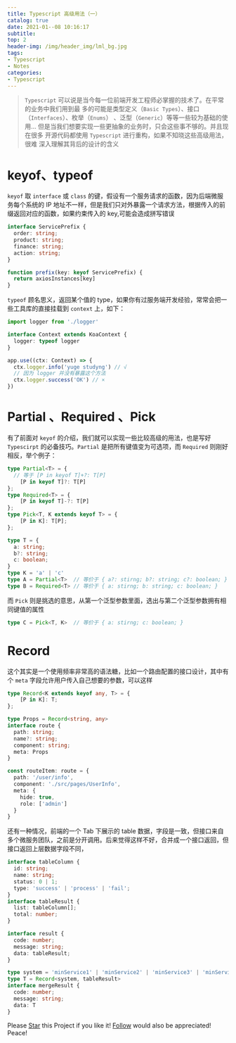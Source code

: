 ```yaml
---
title: Typescript 高级用法（一）
catalog: true
date: 2021-01--08 10:16:17
subtitle: 
top: 2
header-img: /img/header_img/lml_bg.jpg
tags:
- Typescript
- Notes
categories:
- Typescript
---
```


> `Typescript` 可以说是当今每一位前端开发工程师必掌握的技术了。在平常的业务中我们用到最
> 多的可能是类型定义（`Basic Types`）、接口（`Interfaces`）、枚举（`Enums`）
>、泛型（`Generic`）等等一些较为基础的使用...
> 但是当我们想要实现一些更抽象的业务时，只会这些事不够的。并且现在很多
> 开源代码都使用 `Typescript` 进行重构，如果不知晓这些高级用法，很难
> 深入理解其背后的设计的含义

# keyof、typeof
`keyof` 取 `interface` 或 `class` 的键，假设有一个服务请求的函数，因为后端微服务每个系统的 IP 地址不一样，但是我们只对外暴露一个请求方法，根据传入的前缀返回对应的函数，如果约束传入的 key,可能会造成拼写错误
```ts
interface ServicePrefix {
  order: string;
  product: string;
  finance: string;
  action: string;
}

function prefix(key: keyof ServicePrefix) {
  return axiosInstances[key]
}
```

`typeof` 顾名思义，返回某个值的 type，如果你有过服务端开发经验，常常会把一些工具库的直接挂载到 `context` 上，如下：
```ts
import logger from './logger'

interface Context extends KoaContext {
  logger: typeof logger
}

app.use((ctx: Context) => {
  ctx.logger.info('yuge studyng') // √
  // 因为 logger 并没有暴露这个方法
  ctx.logger.success('OK') // ×
})
```


# Partial 、Required 、Pick
有了前面对 `keyof` 的介绍，我们就可以实现一些比较高级的用法，也是写好 `Typescirpt` 的必备技巧。`Partial` 是把所有键值变为可选项，而 `Required` 则刚好相反，举个例子：
```ts
type Partial<T> = {
  // 等于 [P in keyof T]+?: T[P]
    [P in keyof T]?: T[P]
};
type Required<T> = {
    [P in keyof T]-?: T[P]
};
type Pick<T, K extends keyof T> = {
    [P in K]: T[P];
};

type T = {
  a: string;
  b?: string;
  c: boolean;
}
type K = 'a' | 'c'
type A = Partial<T>  // 等价于 { a?: stirng; b?: string; c?: boolean; }
type B = Required<T> // 等价于 { a: stirng; b: string; c: boolean; }
```
而 `Pick` 则是挑选的意思，从第一个泛型参数里面，选出与第二个泛型参数拥有相同键值的属性
```ts
type C = Pick<T, K>  // 等价于 { a: stirng; c: boolean; }
```


# Record
这个其实是一个使用频率非常高的语法糖，比如一个路由配置的接口设计，其中有个 `meta` 字段允许用户传入自己想要的参数，可以这样
```ts
type Record<K extends keyof any, T> = {
    [P in K]: T;
};

type Props = Record<string, any>
interface route {
  path: string;
  name?: string;
  component: string;
  meta: Props
}

const routeItem: route = {
  path: '/user/info',
  component: './src/pages/UserInfo',
  meta: {
    hide: true,
    role: ['admin']
  }
}
```
还有一种情况，前端的一个 Tab 下展示的 table 数据，字段是一致，但接口来自多个微服务团队，之前是分开调用。后来觉得这样不好，合并成一个接口返回，但接口返回上层数据字段不同，
```ts
interface tableColumn {
  id: string;
  name: string;
  status: 0 | 1;
  type: 'success' | 'process' | 'fail';
}
interface tableResult {
  list: tableColumn[];
  total: number;
}

interface result {
  code: number;
  message: string;
  data: tableResult;
}

type system = 'minService1' | 'minService2' | 'minService3' | 'minService4'
type T = Record<system, tableResult>
interface mergeResult {
  code: number;
  message: string;
  data: T
}
```


Please [Star](https://github.com/evan-lin9/Front-end-learning.git) this Project if you like it! [Follow](https://github.com/evan-lin9) would also be appreciated! Peace!
